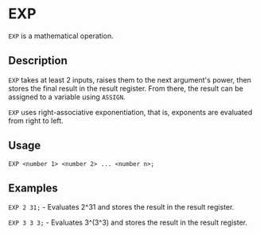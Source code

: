 # EXP

`EXP` is a mathematical operation.

## Description

`EXP` takes at least 2 inputs, raises them to the next argument's power, then stores the final result in the result register.
From there, the result can be assigned to a variable using `ASSIGN`.

`EXP` uses right-associative exponentiation, that is, exponents are evaluated from right to left.

## Usage

`EXP <number 1> <number 2> ... <number n>;`

## Examples

`EXP 2 31;` - Evaluates 2^31 and stores the result in the result register.

`EXP 3 3 3;` - Evaluates 3^(3^3) and stores the result in the result register.
